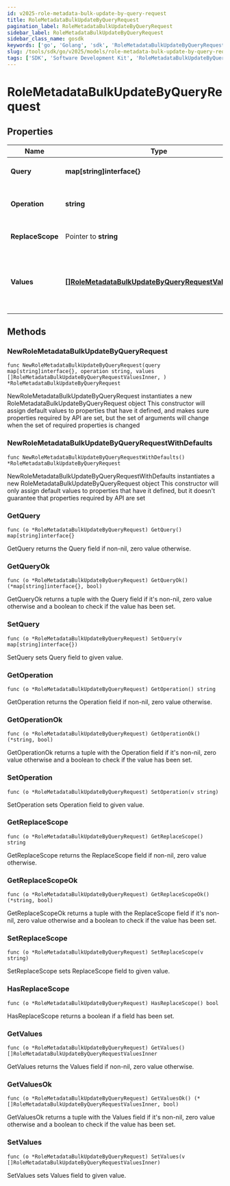 ```yaml
---
id: v2025-role-metadata-bulk-update-by-query-request
title: RoleMetadataBulkUpdateByQueryRequest
pagination_label: RoleMetadataBulkUpdateByQueryRequest
sidebar_label: RoleMetadataBulkUpdateByQueryRequest
sidebar_class_name: gosdk
keywords: ['go', 'Golang', 'sdk', 'RoleMetadataBulkUpdateByQueryRequest', 'V2025RoleMetadataBulkUpdateByQueryRequest'] 
slug: /tools/sdk/go/v2025/models/role-metadata-bulk-update-by-query-request
tags: ['SDK', 'Software Development Kit', 'RoleMetadataBulkUpdateByQueryRequest', 'V2025RoleMetadataBulkUpdateByQueryRequest']
---
```


# RoleMetadataBulkUpdateByQueryRequest

## Properties

Name | Type | Description | Notes
------------ | ------------- | ------------- | -------------
**Query** | **map[string]interface{}** | query the identities to be updated | 
**Operation** | **string** | The operation to be performed | 
**ReplaceScope** | Pointer to **string** | The choice of update scope. | [optional] 
**Values** | [**[]RoleMetadataBulkUpdateByQueryRequestValuesInner**](role-metadata-bulk-update-by-query-request-values-inner) | The metadata to be updated, including attribute key and value. | 

## Methods

### NewRoleMetadataBulkUpdateByQueryRequest

`func NewRoleMetadataBulkUpdateByQueryRequest(query map[string]interface{}, operation string, values []RoleMetadataBulkUpdateByQueryRequestValuesInner, ) *RoleMetadataBulkUpdateByQueryRequest`

NewRoleMetadataBulkUpdateByQueryRequest instantiates a new RoleMetadataBulkUpdateByQueryRequest object
This constructor will assign default values to properties that have it defined,
and makes sure properties required by API are set, but the set of arguments
will change when the set of required properties is changed

### NewRoleMetadataBulkUpdateByQueryRequestWithDefaults

`func NewRoleMetadataBulkUpdateByQueryRequestWithDefaults() *RoleMetadataBulkUpdateByQueryRequest`

NewRoleMetadataBulkUpdateByQueryRequestWithDefaults instantiates a new RoleMetadataBulkUpdateByQueryRequest object
This constructor will only assign default values to properties that have it defined,
but it doesn't guarantee that properties required by API are set

### GetQuery

`func (o *RoleMetadataBulkUpdateByQueryRequest) GetQuery() map[string]interface{}`

GetQuery returns the Query field if non-nil, zero value otherwise.

### GetQueryOk

`func (o *RoleMetadataBulkUpdateByQueryRequest) GetQueryOk() (*map[string]interface{}, bool)`

GetQueryOk returns a tuple with the Query field if it's non-nil, zero value otherwise
and a boolean to check if the value has been set.

### SetQuery

`func (o *RoleMetadataBulkUpdateByQueryRequest) SetQuery(v map[string]interface{})`

SetQuery sets Query field to given value.


### GetOperation

`func (o *RoleMetadataBulkUpdateByQueryRequest) GetOperation() string`

GetOperation returns the Operation field if non-nil, zero value otherwise.

### GetOperationOk

`func (o *RoleMetadataBulkUpdateByQueryRequest) GetOperationOk() (*string, bool)`

GetOperationOk returns a tuple with the Operation field if it's non-nil, zero value otherwise
and a boolean to check if the value has been set.

### SetOperation

`func (o *RoleMetadataBulkUpdateByQueryRequest) SetOperation(v string)`

SetOperation sets Operation field to given value.


### GetReplaceScope

`func (o *RoleMetadataBulkUpdateByQueryRequest) GetReplaceScope() string`

GetReplaceScope returns the ReplaceScope field if non-nil, zero value otherwise.

### GetReplaceScopeOk

`func (o *RoleMetadataBulkUpdateByQueryRequest) GetReplaceScopeOk() (*string, bool)`

GetReplaceScopeOk returns a tuple with the ReplaceScope field if it's non-nil, zero value otherwise
and a boolean to check if the value has been set.

### SetReplaceScope

`func (o *RoleMetadataBulkUpdateByQueryRequest) SetReplaceScope(v string)`

SetReplaceScope sets ReplaceScope field to given value.

### HasReplaceScope

`func (o *RoleMetadataBulkUpdateByQueryRequest) HasReplaceScope() bool`

HasReplaceScope returns a boolean if a field has been set.

### GetValues

`func (o *RoleMetadataBulkUpdateByQueryRequest) GetValues() []RoleMetadataBulkUpdateByQueryRequestValuesInner`

GetValues returns the Values field if non-nil, zero value otherwise.

### GetValuesOk

`func (o *RoleMetadataBulkUpdateByQueryRequest) GetValuesOk() (*[]RoleMetadataBulkUpdateByQueryRequestValuesInner, bool)`

GetValuesOk returns a tuple with the Values field if it's non-nil, zero value otherwise
and a boolean to check if the value has been set.

### SetValues

`func (o *RoleMetadataBulkUpdateByQueryRequest) SetValues(v []RoleMetadataBulkUpdateByQueryRequestValuesInner)`

SetValues sets Values field to given value.



